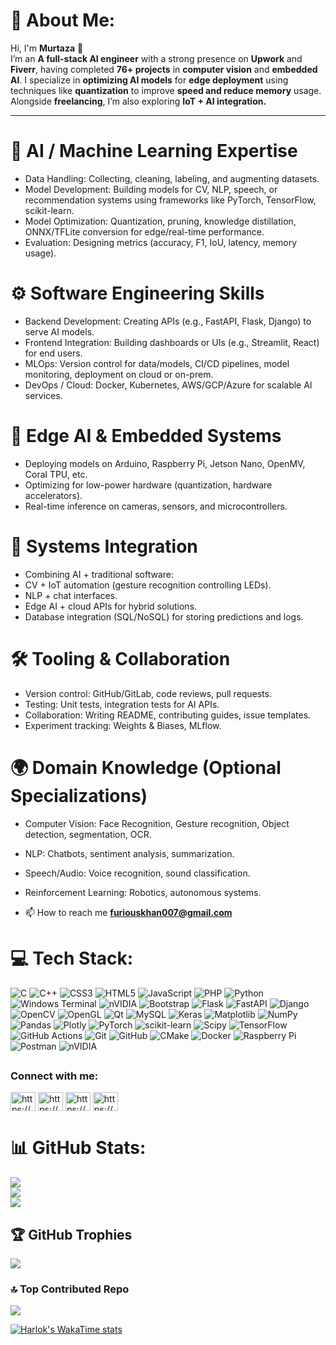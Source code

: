 # 💫 About Me:
Hi, I'm **Murtaza** 👋  
I’m an **A full-stack AI engineer** with a strong presence on **Upwork** and **Fiverr**, having completed **76+ projects** in **computer vision** and **embedded AI**. I specialize in **optimizing AI models** for **edge deployment** using techniques like **quantization** to improve **speed and reduce memory** usage.  
Alongside **freelancing**, I’m also exploring **IoT + AI integration.**

---
# 🧠 AI / Machine Learning Expertise

- Data Handling: Collecting, cleaning, labeling, and augmenting datasets.
- Model Development: Building models for CV, NLP, speech, or recommendation systems using frameworks like PyTorch, TensorFlow, scikit-learn.
- Model Optimization: Quantization, pruning, knowledge distillation, ONNX/TFLite conversion for edge/real-time performance.
- Evaluation: Designing metrics (accuracy, F1, IoU, latency, memory usage).

# ⚙️ Software Engineering Skills

- Backend Development: Creating APIs (e.g., FastAPI, Flask, Django) to serve AI models.
- Frontend Integration: Building dashboards or UIs (e.g., Streamlit, React) for end users.
- MLOps: Version control for data/models, CI/CD pipelines, model monitoring, deployment on cloud or on-prem.
- DevOps / Cloud: Docker, Kubernetes, AWS/GCP/Azure for scalable AI services.

# 🤖 Edge AI & Embedded Systems

- Deploying models on Arduino, Raspberry Pi, Jetson Nano, OpenMV, Coral TPU, etc.
- Optimizing for low-power hardware (quantization, hardware accelerators).
- Real-time inference on cameras, sensors, and microcontrollers.

# 🔗 Systems Integration

- Combining AI + traditional software:
- CV + IoT automation (gesture recognition controlling LEDs).
- NLP + chat interfaces.
- Edge AI + cloud APIs for hybrid solutions.
- Database integration (SQL/NoSQL) for storing predictions and logs.

# 🛠 Tooling & Collaboration

- Version control: GitHub/GitLab, code reviews, pull requests.
- Testing: Unit tests, integration tests for AI APIs.
- Collaboration: Writing README, contributing guides, issue templates.
- Experiment tracking: Weights & Biases, MLflow.

# 🌍 Domain Knowledge (Optional Specializations)

- Computer Vision: Face Recognition, Gesture recognition, Object detection, segmentation, OCR.
- NLP: Chatbots, sentiment analysis, summarization.
- Speech/Audio: Voice recognition, sound classification.
- Reinforcement Learning: Robotics, autonomous systems.

- 📫 How to reach me **furiouskhan007@gmail.com**

# 💻 Tech Stack:
![C](https://img.shields.io/badge/c-%2300599C.svg?style=plastic&logo=c&logoColor=white) ![C++](https://img.shields.io/badge/c++-%2300599C.svg?style=plastic&logo=c%2B%2B&logoColor=white) ![CSS3](https://img.shields.io/badge/css3-%231572B6.svg?style=plastic&logo=css3&logoColor=white) ![HTML5](https://img.shields.io/badge/html5-%23E34F26.svg?style=plastic&logo=html5&logoColor=white) ![JavaScript](https://img.shields.io/badge/javascript-%23323330.svg?style=plastic&logo=javascript&logoColor=%23F7DF1E) ![PHP](https://img.shields.io/badge/php-%23777BB4.svg?style=plastic&logo=php&logoColor=white) ![Python](https://img.shields.io/badge/python-3670A0?style=plastic&logo=python&logoColor=ffdd54) ![Windows Terminal](https://img.shields.io/badge/Windows%20Terminal-%234D4D4D.svg?style=plastic&logo=windows-terminal&logoColor=white) ![nVIDIA](https://img.shields.io/badge/cuda-000000.svg?style=plastic&logo=nVIDIA&logoColor=green) ![Bootstrap](https://img.shields.io/badge/bootstrap-%238511FA.svg?style=plastic&logo=bootstrap&logoColor=white) ![Flask](https://img.shields.io/badge/flask-%23000.svg?style=plastic&logo=flask&logoColor=white) ![FastAPI](https://img.shields.io/badge/FastAPI-005571?style=plastic&logo=fastapi) ![Django](https://img.shields.io/badge/django-%23092E20.svg?style=plastic&logo=django&logoColor=white) ![OpenCV](https://img.shields.io/badge/opencv-%23white.svg?style=plastic&logo=opencv&logoColor=white) ![OpenGL](https://img.shields.io/badge/OpenGL-%23FFFFFF.svg?style=plastic&logo=opengl) ![Qt](https://img.shields.io/badge/Qt-%23217346.svg?style=plastic&logo=Qt&logoColor=white) ![MySQL](https://img.shields.io/badge/mysql-4479A1.svg?style=plastic&logo=mysql&logoColor=white) ![Keras](https://img.shields.io/badge/Keras-%23D00000.svg?style=plastic&logo=Keras&logoColor=white) ![Matplotlib](https://img.shields.io/badge/Matplotlib-%23ffffff.svg?style=plastic&logo=Matplotlib&logoColor=black) ![NumPy](https://img.shields.io/badge/numpy-%23013243.svg?style=plastic&logo=numpy&logoColor=white) ![Pandas](https://img.shields.io/badge/pandas-%23150458.svg?style=plastic&logo=pandas&logoColor=white) ![Plotly](https://img.shields.io/badge/Plotly-%233F4F75.svg?style=plastic&logo=plotly&logoColor=white) ![PyTorch](https://img.shields.io/badge/PyTorch-%23EE4C2C.svg?style=plastic&logo=PyTorch&logoColor=white) ![scikit-learn](https://img.shields.io/badge/scikit--learn-%23F7931E.svg?style=plastic&logo=scikit-learn&logoColor=white) ![Scipy](https://img.shields.io/badge/SciPy-%230C55A5.svg?style=plastic&logo=scipy&logoColor=%white) ![TensorFlow](https://img.shields.io/badge/TensorFlow-%23FF6F00.svg?style=plastic&logo=TensorFlow&logoColor=white) ![GitHub Actions](https://img.shields.io/badge/github%20actions-%232671E5.svg?style=plastic&logo=githubactions&logoColor=white) ![Git](https://img.shields.io/badge/git-%23F05033.svg?style=plastic&logo=git&logoColor=white) ![GitHub](https://img.shields.io/badge/github-%23121011.svg?style=plastic&logo=github&logoColor=white) ![CMake](https://img.shields.io/badge/CMake-%23008FBA.svg?style=plastic&logo=cmake&logoColor=white) ![Docker](https://img.shields.io/badge/docker-%230db7ed.svg?style=plastic&logo=docker&logoColor=white) ![Raspberry Pi](https://img.shields.io/badge/-Raspberry_Pi-C51A4A?style=plastic&logo=Raspberry-Pi) ![Postman](https://img.shields.io/badge/Postman-FF6C37?style=plastic&logo=postman&logoColor=white) ![nVIDIA](https://img.shields.io/badge/nVIDIA-%2376B900.svg?style=plastic&logo=nVIDIA&logoColor=white)

## <h3 align="left">Connect with me:</h3>

<p align="left">
<a href="https://www.linkedin.com/in/murtaza115/" target="blank"><img align="center" src="https://raw.githubusercontent.com/rahuldkjain/github-profile-readme-generator/master/src/images/icons/Social/linked-in-alt.svg" alt="https://www.linkedin.com/in/murtaza115/" height="30" width="40" /></a>
<a href="https://stackoverflow.com/users/19795803/muhammad-murtaza" target="blank"><img align="center" src="https://raw.githubusercontent.com/rahuldkjain/github-profile-readme-generator/master/src/images/icons/Social/stack-overflow.svg" alt="https://stackoverflow.com/users/19795803/muhammad-murtaza" height="30" width="40" /></a>
<a href="https://www.kaggle.com/muhammadmurtaza007" target="blank"><img align="center" src="https://raw.githubusercontent.com/rahuldkjain/github-profile-readme-generator/master/src/images/icons/Social/kaggle.svg" alt="https://www.kaggle.com/muhammadmurtaza007" height="30" width="40" /></a>
<a href="https://www.facebook.com/furiouskhan007/" target="blank"><img align="center" src="https://raw.githubusercontent.com/rahuldkjain/github-profile-readme-generator/master/src/images/icons/Social/facebook.svg" alt="https://www.facebook.com/furiouskhan007/" height="30" width="40" /></a>
</p>

# 📊 GitHub Stats:
![](https://github-readme-stats.vercel.app/api?username=furiouskhan007&theme=dark&hide_border=false&include_all_commits=false&count_private=false)<br/>
![](https://nirzak-streak-stats.vercel.app/?user=furiouskhan007&theme=dark&hide_border=false)<br/>
![](https://github-readme-stats.vercel.app/api/top-langs/?username=furiouskhan007&theme=dark&hide_border=false&include_all_commits=false&count_private=false&layout=compact)

## 🏆 GitHub Trophies
![](https://github-profile-trophy.vercel.app/?username=furiouskhan007&theme=default&no-frame=false&no-bg=false&margin-w=4)

### 🔝 Top Contributed Repo
![](https://github-contributor-stats.vercel.app/api?username=furiouskhan007&limit=5&theme=dracula&combine_all_yearly_contributions=true)

[![Harlok's WakaTime stats](https://github-readme-stats.vercel.app/api/wakatime?username=ffflabs)](https://github.com/anuraghazra/github-readme-stats)





